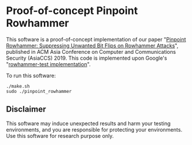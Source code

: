 
# Proof-of-concept Pinpoint Rowhammer

This software is a proof-of-concept implementation of our paper "[Pinpoint Rowhammer: Suppressing Unwanted Bit Flips on Rowhammer Attacks](https://dl.acm.org/citation.cfm?id=3329811)", published in ACM Asia Conference on Computer and Communications Security (AsiaCCS) 2019. This code is implemented upon Google's "[rowhammer-test implementation](https://github.com/google/rowhammer-test)".

To run this software:

```
./make.sh
sudo ./pinpoint_rowhammer
```

## Disclaimer
This software may induce unexpected results and harm your testing environments, and you are responsible for protecting your environments. Use this software for research purpose only.

